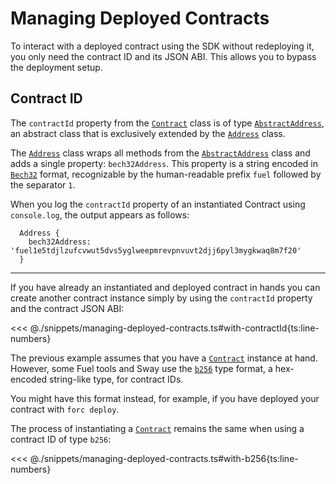 # Managing Deployed Contracts

To interact with a deployed contract using the SDK without redeploying it, you only need the contract ID and its JSON ABI. This allows you to bypass the deployment setup.

## Contract ID

The `contractId` property from the [`Contract`](../../api/Program/Contract.md) class is of type [`AbstractAddress`](../../api/Interfaces/AbstractAddress.md), an abstract class that is exclusively extended by the [`Address`](../../api/Address/Address.md) class.

The [`Address`](../../api/Address/Address.md) class wraps all methods from the [`AbstractAddress`](../../api/Interfaces/AbstractAddress.md) class and adds a single property: `bech32Address`. This property is a string encoded in [`Bech32`](../types/bech32.md) format, recognizable by the human-readable prefix `fuel` followed by the separator `1`.

When you log the `contractId` property of an instantiated Contract using `console.log`, the output appears as follows:

```console
  Address {
    bech32Address: 'fuel1e5tdjlzufcvwut5dvs5yglweepmrevpnvuvt2djj6pyl3mygkwaq8m7f20'
  }
```

---

If you have already an instantiated and deployed contract in hands you can create another contract instance simply by using the `contractId` property and the contract JSON ABI:

<<< @./snippets/managing-deployed-contracts.ts#with-contractId{ts:line-numbers}

The previous example assumes that you have a [`Contract`](../../api/Program/Contract.md) instance at hand. However, some Fuel tools and Sway use the [`b256`](../types/bits256.md) type format, a hex-encoded string-like type, for contract IDs.

You might have this format instead, for example, if you have deployed your contract with `forc deploy`.

The process of instantiating a [`Contract`](../../api/Program/Contract.md) remains the same when using a contract ID of type `b256`:

<<< @./snippets/managing-deployed-contracts.ts#with-b256{ts:line-numbers}
